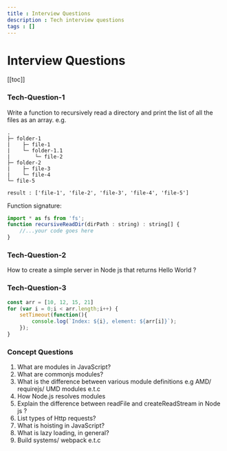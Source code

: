 ```yaml
---
title : Interview Questions
description : Tech interview questions
tags : []
---
```


# Interview Questions

[[toc]]

### Tech-Question-1
Write a function to recursively read a directory and print the list of all the files as an array.
e.g.
```
.
├─ folder-1
|    ├─ file-1
|    └─ folder-1.1
|        └─ file-2
├─ folder-2
|    ├─ file-3
|    └─ file-4
└─ file-5

result : ['file-1', 'file-2', 'file-3', 'file-4', 'file-5']
```


Function signature:
```js
import * as fs from 'fs';
function recursiveReadDir(dirPath : string) : string[] {
    //...your code goes here
}
```

### Tech-Question-2
How to create a simple server in Node js that returns Hello World ?

### Tech-Question-3
```js
const arr = [10, 12, 15, 21]
for (var i = 0;i < arr.length;i++) {
    setTimeout(function(){
        console.log(`Index: ${i}, element: ${arr[i]}`);
    });
}
```


### Concept Questions
1. What are modules in JavaScript?
2. What are commonjs modules?
3. What is the difference between various module definitions e.g AMD/ requirejs/ UMD modules e.t.c
4. How Node.js resolves modules
5. Explain the difference between readFile and createReadStream in Node js ?
6. List types of Http requests?
7. What is hoisting in JavaScript?
8. What is lazy loading, in general?
9. Build systems/ webpack e.t.c

